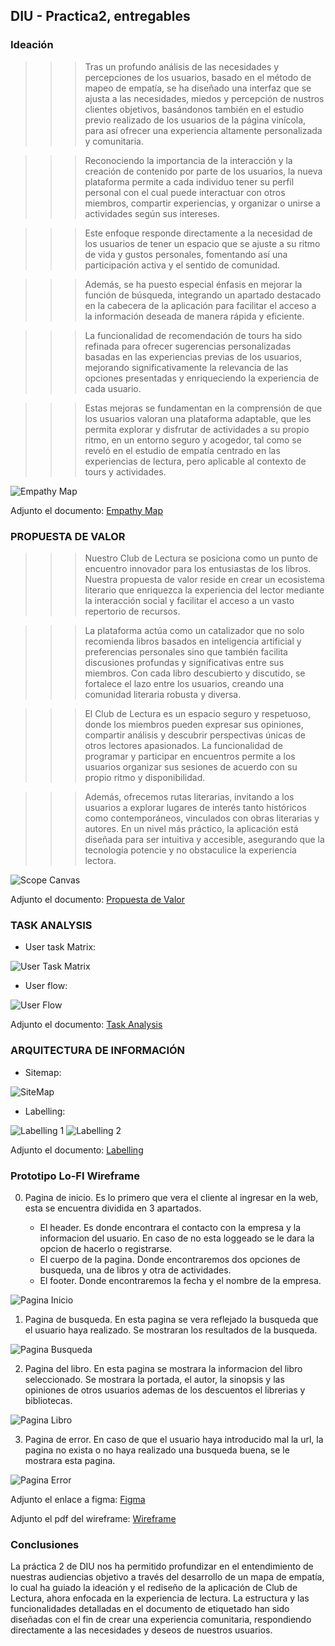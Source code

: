 ## DIU - Practica2, entregables

### Ideación

> > > Tras un profundo análisis de las necesidades y percepciones de los usuarios, basado en el método de mapeo de empatía, se ha diseñado una interfaz que se ajusta a las necesidades, miedos y percepción de nustros clientes objetivos, basándonos también en el estudio previo realizado de los usuarios de la página vinícola, para así ofrecer una experiencia altamente personalizada y comunitaria.

> > > Reconociendo la importancia de la interacción y la creación de contenido por parte de los usuarios, la nueva plataforma permite a cada individuo tener su perfil personal con el cual puede interactuar con otros miembros, compartir experiencias, y organizar o unirse a actividades según sus intereses.

> > > Este enfoque responde directamente a la necesidad de los usuarios de tener un espacio que se ajuste a su ritmo de vida y gustos personales, fomentando así una participación activa y el sentido de comunidad.

> > > Además, se ha puesto especial énfasis en mejorar la función de búsqueda, integrando un apartado destacado en la cabecera de la aplicación para facilitar el acceso a la información deseada de manera rápida y eficiente.

> > > La funcionalidad de recomendación de tours ha sido refinada para ofrecer sugerencias personalizadas basadas en las experiencias previas de los usuarios, mejorando significativamente la relevancia de las opciones presentadas y enriqueciendo la experiencia de cada usuario.

> > > Estas mejoras se fundamentan en la comprensión de que los usuarios valoran una plataforma adaptable, que les permita explorar y disfrutar de actividades a su propio ritmo, en un entorno seguro y acogedor, tal como se reveló en el estudio de empatía centrado en las experiencias de lectura, pero aplicable al contexto de tours y actividades.

![Empathy Map](../img/DTR/Empathy%20Map.png)

Adjunto el documento: [Empathy Map](Empathy%20Map.pdf)

### PROPUESTA DE VALOR

> > > Nuestro Club de Lectura se posiciona como un punto de encuentro innovador para los entusiastas de los libros. Nuestra propuesta de valor reside en crear un ecosistema literario que enriquezca la experiencia del lector mediante la interacción social y facilitar el acceso a un vasto repertorio de recursos.

> > > La plataforma actúa como un catalizador que no solo recomienda libros basados en inteligencia artificial y preferencias personales sino que también facilita discusiones profundas y significativas entre sus miembros. Con cada libro descubierto y discutido, se fortalece el lazo entre los usuarios, creando una comunidad literaria robusta y diversa.

> > > El Club de Lectura es un espacio seguro y respetuoso, donde los miembros pueden expresar sus opiniones, compartir análisis y descubrir perspectivas únicas de otros lectores apasionados. La funcionalidad de programar y participar en encuentros permite a los usuarios organizar sus sesiones de acuerdo con su propio ritmo y disponibilidad.

> > > Además, ofrecemos rutas literarias, invitando a los usuarios a explorar lugares de interés tanto históricos como contemporáneos, vinculados con obras literarias y autores. En un nivel más práctico, la aplicación está diseñada para ser intuitiva y accesible, asegurando que la tecnología potencie y no obstaculice la experiencia lectora.

![Scope Canvas](../img/DTR/scope_canvas.png)

Adjunto el documento: [Propuesta de Valor](./Propuesta%20de%20Valor.pdf)

### TASK ANALYSIS

- User task Matrix:

![User Task Matrix](../img/DTR/user_task_matrix.png)

- User flow:

![User Flow](../img/DTR/user_flow.png)

Adjunto el documento: [Task Analysis](./Task%20Analysis.pdf)

### ARQUITECTURA DE INFORMACIÓN

- Sitemap:

![SiteMap](./siteMap.png)

- Labelling:

![Labelling 1](../img/DTR/labelling1.png)
![Labelling 2](../img/DTR/labelling2.png)

Adjunto el documento: [Labelling](./Labelling.pdf)

### Prototipo Lo-FI Wireframe

 0. Pagina de inicio. Es lo primero que vera el cliente al ingresar en la web, esta se encuentra dividida en 3 apartados.
   
     -  El header. Es donde encontrara el contacto con la empresa y la informacion del usuario. En caso de no esta loggeado se le dara la opcion de hacerlo o registrarse.  
     -  El cuerpo de la pagina. Donde encontraremos dos opciones de busqueda, una de libros y otra de actividades.
     -  El footer. Donde encontraremos la fecha y el nombre de la empresa.
    
  ![Pagina Inicio](../img/DTR/pagina_inicio.png) 

  1.  Pagina de busqueda. En esta pagina se vera reflejado la busqueda que el usuario haya realizado. Se mostraran los resultados de la busqueda.

  ![Pagina Busqueda](../img/DTR/pagina_busqueda.png)

  2. Pagina del libro. En esta pagina se mostrara la informacion del libro seleccionado. Se mostrara la portada, el autor, la sinopsis y las opiniones de otros usuarios ademas de los descuentos el librerias y bibliotecas.
   
  ![Pagina Libro](../img/DTR/pagina_libro.png)

  3. Pagina de error. En caso de que el usuario haya introducido mal la url, la pagina no exista o no haya realizado una busqueda buena, se le mostrara esta pagina.

  ![Pagina Error](../img/DTR/pagina_error.png)

  Adjunto el enlace a figma: [Figma](https://www.figma.com/file/qEP9glMiLshkkfkJB93ScF/Wireframe?type=design&node-id=0%3A1&mode=design&t=3d7NE4JuWzdIWBuE-1)

  Adjunto el pdf del wireframe: [Wireframe](Wireframe.pdf)

### Conclusiones

La práctica 2 de DIU nos ha permitido profundizar en el entendimiento de nuestras audiencias objetivo a través del desarrollo de un mapa de empatía, lo cual ha guiado la ideación y el rediseño de la aplicación de Club de Lectura, ahora enfocada en la experiencia de lectura. La estructura y las funcionalidades detalladas en el documento de etiquetado han sido diseñadas con el fin de crear una experiencia comunitaria, respondiendo directamente a las necesidades y deseos de nuestros usuarios.
